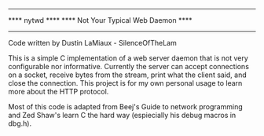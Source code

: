 *************************************
****            nytwd            ****
**** Not Your Typical Web Daemon ****
*************************************

Code written by Dustin LaMiaux - SilenceOfTheLam

This is a simple C implementation of a web server daemon that is not very configurable nor informative. Currently the server can accept connections on a socket, receive bytes from the stream, print what the client said, and close the connection. This project is for my own personal usage to learn more about the HTTP protocol.

Most of this code is adapted from Beej's Guide to network programming and Zed Shaw's learn C the hard way (espiecially his debug macros in dbg.h). 
